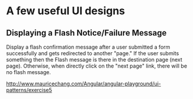 # A few useful UI designs

## Displaying a Flash Notice/Failure Message

Display a flash confirmation message after a user submitted a form successfully and gets redirected to another "page." If the user submits something then the Flash message is there in the destination page (next page). Otherwise, when directly click on the "next page" link, there will be no flash message. 

http://www.mauricechang.com/Angular/angular-playground/ui-patterns/exercise5